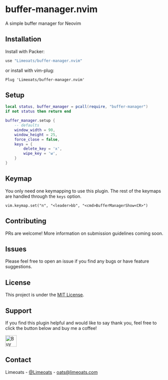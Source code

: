 # buffer-manager.nvim

A simple buffer manager for Neovim

## Installation

Install with Packer:

```lua
use "Limeoats/buffer-manager.nvim"
```

or install with vim-plug:

```vim
Plug 'Limeoats/buffer-manager.nvim'
```

## Setup

```lua
local status, buffer_manager = pcall(require, "buffer-manager")
if not status then return end

buffer_manager.setup {
    -- defaults
    window_width = 90,
    window_height = 25,
    force_close = false,
    keys = {
        delete_key = 'x',
        wipe_key = 'w',
    }
}
```

## Keymap

You only need one keymapping to use this plugin. The rest of the keymaps are handled through the `keys` option.

`vim.keymap.set("n", "<leader>bb", "<cmd>BufferManagerShow<CR>")`

## Contributing

PRs are welcome! More information on submission guidelines coming soon.

## Issues

Please feel free to open an issue if you find any bugs or have feature suggestions.

## License

This project is under the [MIT License](https://github.com/Limeoats/buffer-manager.nvim/blob/master/LICENSE).

## Support

If you find this plugin helpful and would like to say thank you, feel free to click the button below and buy me a coffee!

<a href='https://ko-fi.com/Q5Q8FGABI' target='_blank'><img height='36' style='border:0px;height:36px;' src='https://cdn.ko-fi.com/cdn/kofi2.png?v=3' border='0' alt='Buy Me a Coffee at ko-fi.com' /></a>

## Contact

Limeoats - [@Limeoats](https://twitter.com/limeoats) - oats@limeoats.com
